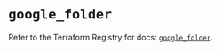 # `google_folder`

Refer to the Terraform Registry for docs: [`google_folder`](https://registry.terraform.io/providers/hashicorp/google-beta/6.7.0/docs/resources/google_folder).
